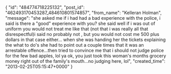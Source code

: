  {
   "id": "484774718225132",
   "post_id": "462493170453287_484610801574857",
   "from_name": "Kelleran Holman",
   "message": "she asked me if i had had a bad experience with the police, i said is there a \"good\" experience with you? she said well if i was out of uniform you would not treat me like that (not that i was really all that disrespectful)i said no probably not , but you would not cost me 500 plus dollars in that case either... when she was handing her the tickets explaining the what to do's she had to point out a couple times that it was an arrestable offence...then tried to convince me that i should not judge police for the few bad apples, lol ya ok, you just took this woman's months grocery money right out of the family's mouth...no judging here, lol",
   "created_time": "2013-02-25T05:15:47+0000"
 }
